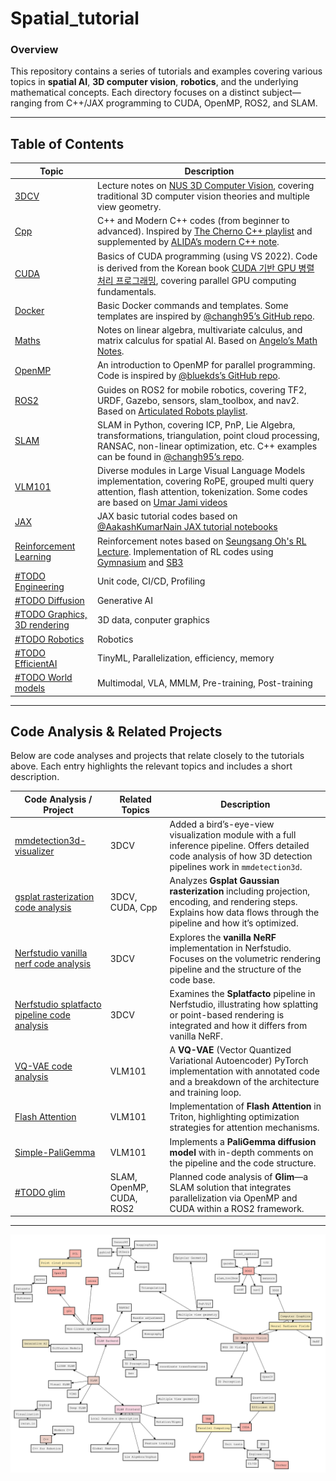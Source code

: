 # Spatial_tutorial

### Overview
This repository contains a series of tutorials and examples covering various topics in **spatial AI**, **3D computer vision**, **robotics**, and the underlying mathematical concepts. Each directory focuses on a distinct subject—ranging from C++/JAX programming to CUDA, OpenMP, ROS2, and SLAM.

---

## Table of Contents

| Topic                    | Description                                                                                                                                                                                                                                                                         |
|--------------------------|-------------------------------------------------------------------------------------------------------------------------------------------------------------------------------------------------------------------------------------------------------------------------------------|
| [3DCV](https://github.com/smkim7-kr/3DCV/tree/ba207454e40a1e58e98b89502ea1cfcf16581ae3)            | Lecture notes on [NUS 3D Computer Vision](https://www.youtube.com/playlist?list=PLxg0CGqViygP47ERvqHw_v7FVnUovJeaz), covering traditional 3D computer vision theories and multiple view geometry.                                                                                   |
| [Cpp](https://github.com/smkim7-kr/Cpp/tree/d44ef80baf321af91481f2e22d685867f83c1862)             | C++ and Modern C++ codes (from beginner to advanced). Inspired by [The Cherno C++ playlist](https://www.youtube.com/playlist?list=PLlrATfBNZ98dudnM48yfGUldqGD0S4FFb) and supplemented by [ALIDA’s modern C++ note](https://drive.google.com/viewerng/viewer?url=https://github.com/gyubeomim/gb-supp-mat/blob/main/blog/Notes_on_Modern_C%2B%2B.pdf?raw%3DT). |
| [CUDA](https://github.com/smkim7-kr/cuda_tutorial/tree/a29224df34d60280e32adc97d92a059f79aaa132)            | Basics of CUDA programming (using VS 2022). Code is derived from the Korean book [CUDA 기반 GPU 병렬 처리 프로그래밍](https://product.kyobobook.co.kr/detail/S000202185653), covering parallel GPU computing fundamentals.                                                                 |
| [Docker](https://github.com/smkim7-kr/Docker/tree/35e7e17f6c1d77fb7a9107d6e65aba20b28d3771)        | Basic Docker commands and templates. Some templates are inspired by [@changh95’s GitHub repo](https://github.com/changh95/fastcampus_slam_codes).                                                                                                                                  |
| [Maths](https://github.com/smkim7-kr/Maths/tree/32e272f47fec855411683f777f25927a10197439)          | Notes on linear algebra, multivariate calculus, and matrix calculus for spatial AI. Based on [Angelo’s Math Notes](https://angeloyeo.github.io/2019/09/08/LHopital_rule_en.html).                                                                                                                                  |
| [OpenMP](https://github.com/smkim7-kr/OpenMP/tree/149d2cc8a2a31df0b98e5d10cf8ea8c995d95e6e)        | An introduction to OpenMP for parallel programming. Code is inspired by [@bluekds’s GitHub repo](https://github.com/bluekds/OpenMP-Programming).                                                                                                                                    |
| [ROS2](https://github.com/smkim7-kr/ROS2/tree/85135ab961ea0a34b67a9ea331cedcb6d155ebc1)            | Guides on ROS2 for mobile robotics, covering TF2, URDF, Gazebo, sensors, slam_toolbox, and nav2. Based on [Articulated Robots playlist](https://www.youtube.com/playlist?list=PLunhqkrRNRhYAffV8JDiFOatQXuU-NnxT).                                                                    |
| [SLAM](https://github.com/smkim7-kr/SLAM/tree/d5551b640fcf1037d927fc70e196a55f16a081a4)            | SLAM in Python, covering ICP, PnP, Lie Algebra, transformations, triangulation, point cloud processing, RANSAC, non-linear optimization, etc. C++ examples can be found in [@changh95’s repo](https://github.com/changh95/fastcampus_slam_codes).                                     |
| [VLM101](https://github.com/smkim7-kr/VLM101/tree/16e276884bac152bfa265b3e105e139635c7c164)            | Diverse modules in Large Visual Language Models implementation, covering RoPE, grouped multi query attention, flash attention, tokenization. Some codes are based on [Umar Jami videos](https://github.com/hkproj)                                   |
| [JAX](https://github.com/smkim7-kr/JAX)       |  JAX basic tutorial codes based on [@AakashKumarNain JAX tutorial notebooks](https://github.com/AakashKumarNain/TF_JAX_tutorials) |
| [Reinforcement Learning](https://github.com/smkim7-kr/RL)            | Reinforcement notes based on [Seungsang Oh's RL Lecture](https://www.youtube.com/watch?v=HXIbrL-glpU&list=PLvbUC2Zh5oJtYXow4jawpZJ2xBel6vGhC). Implementation of RL codes using [Gymnasium](https://github.com/Farama-Foundation/Gymnasium) and [SB3](https://github.com/DLR-RM/stable-baselines3) |
| [#TODO Engineering](/)            | Unit code, CI/CD, Profiling |
| [#TODO Diffusion](/)            | Generative AI |
| [#TODO Graphics, 3D rendering](/)            | 3D data, conputer graphics |
| [#TODO Robotics](/)            | Robotics |
| [#TODO EfficientAI](/)            | TinyML, Parallelization, efficiency, memory |
| [#TODO World models](/)            | Multimodal, VLA, MMLM, Pre-training, Post-training |


---

## Code Analysis & Related Projects

Below are code analyses and projects that relate closely to the tutorials above. Each entry highlights the relevant topics and includes a short description.

| Code Analysis / Project                                                            | Related Topics            | Description                                                                                                                                                                                                                             |
|------------------------------------------------------------------------------------|---------------------------|-----------------------------------------------------------------------------------------------------------------------------------------------------------------------------------------------------------------------------------------|
| [mmdetection3d-visualizer](https://github.com/smkim7-kr/mmdet3d-visualizer)        | 3DCV                      | Added a bird’s-eye-view visualization module with a full inference pipeline. Offers detailed code analysis of how 3D detection pipelines work in `mmdetection3d`.                                                                       |
| [gsplat rasterization code analysis](code_analysis/gsplat_rasterization.md)        | 3DCV, CUDA, Cpp           | Analyzes **Gsplat Gaussian rasterization** including projection, encoding, and rendering steps. Explains how data flows through the pipeline and how it’s optimized.                                                                      |
| [Nerfstudio vanilla nerf code analysis](code_analysis/nerfstudio.md)               | 3DCV                      | Explores the **vanilla NeRF** implementation in Nerfstudio. Focuses on the volumetric rendering pipeline and the structure of the code base.                                                                                            |
| [Nerfstudio splatfacto pipeline code analysis](code_analysis/splatfacto.md)        | 3DCV                      | Examines the **Splatfacto** pipeline in Nerfstudio, illustrating how splatting or point-based rendering is integrated and how it differs from vanilla NeRF.                                                                              |
| [VQ-VAE code analysis](https://github.com/smkim7-kr/VLM101/tree/master/vqvae)      | VLM101                    | A **VQ-VAE** (Vector Quantized Variational Autoencoder) PyTorch implementation with annotated code and a breakdown of the architecture and training loop.                                                                                |
| [Flash Attention](https://github.com/smkim7-kr/VLM101/tree/master/FlashAttention)  | VLM101                    | Implementation of **Flash Attention** in Triton, highlighting optimization strategies for attention mechanisms.                                                                                                                           |
| [Simple-PaliGemma](https://github.com/smkim7-kr/VLM101/tree/master/Diffusion_Model)| VLM101                    | Implements a **PaliGemma diffusion model** with in-depth comments on the pipeline and the code structure.                                                                                                                                |
| [#TODO glim](https://github.com/koide3/glim)                                       | SLAM, OpenMP, CUDA, ROS2  | Planned code analysis of **Glim**—a SLAM solution that integrates parallelization via OpenMP and CUDA within a ROS2 framework.                                                                                                            |

---

![svg image](main.svg "Example")
